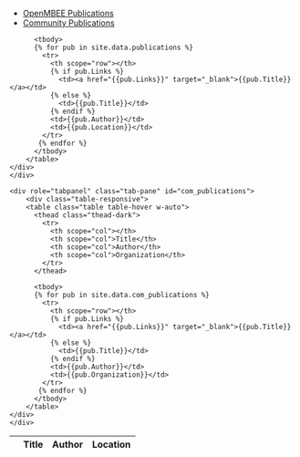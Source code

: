 <!-- ---
layout: default
title: Publications
permalink: publications.html
--- -->


  <!-- Nav tabs -->
  <ul class="nav nav-tabs nav-fill" role="tablist">
    <li class="nav-item"><a class="nav-link active" href="#publications" aria-controls="cookbooks" role="tab" data-toggle="tab">OpenMBEE Publications</a></li>
    <li class="nav-item"><a class="nav-link" href="#com_publications" aria-controls="mdk" role="tab" data-toggle="tab">Community Publications</a></li>
  </ul>

  <div class="tab-content">
    <div role="tabpanel" class="tab-pane active" id="publications">
      <div class="table-responsive">
        <table class="table table-hover w-auto">
          <thead class="thead-dark">
            <tr>
              <th scope="col"></th>
              <th scope="col">Title</th>
              <th scope="col">Author</th>
              <th scope="col">Location</th>
            </tr>
          </thead>
  
          <tbody>
          {% for pub in site.data.publications %}
            <tr>
              <th scope="row"></th>
              {% if pub.Links %}
                <td><a href="{{pub.Links}}" target="_blank">{{pub.Title}}</a></td>
              {% else %}
                <td>{{pub.Title}}</td>
              {% endif %}
              <td>{{pub.Author}}</td>
              <td>{{pub.Location}}</td>
            </tr>
           {% endfor %}
          </tbody>
        </table>
    </div>
    </div>

    <div role="tabpanel" class="tab-pane" id="com_publications">
        <div class="table-responsive">
        <table class="table table-hover w-auto">
          <thead class="thead-dark">
            <tr>
              <th scope="col"></th>
              <th scope="col">Title</th>
              <th scope="col">Author</th>
              <th scope="col">Organization</th>
            </tr>
          </thead>
  
          <tbody>
          {% for pub in site.data.com_publications %}
            <tr>
              <th scope="row"></th>
              {% if pub.Links %}
                <td><a href="{{pub.Links}}" target="_blank">{{pub.Title}}</a></td>
              {% else %}
                <td>{{pub.Title}}</td>
              {% endif %}
              <td>{{pub.Author}}</td>
              <td>{{pub.Organization}}</td>
            </tr>
           {% endfor %}
          </tbody>
        </table>
    </div>
    </div>

  </div>